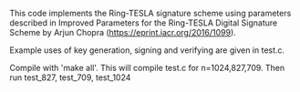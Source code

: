 This code implements the Ring-TESLA signature scheme using parameters described in Improved Parameters for the Ring-TESLA Digital Signature Scheme by Arjun Chopra (https://eprint.iacr.org/2016/1099). 

Example uses of key generation, signing and verifying are given in test.c.

Compile with 'make all'. This will compile test.c for n=1024,827,709. Then run test_827, test_709, test_1024

